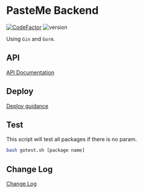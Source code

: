 # PasteMe Backend

[![CodeFactor](https://www.codefactor.io/repository/github/pasteus/pastemegobackend/badge)](https://www.codefactor.io/repository/github/pasteus/pastemegobackend) ![version](https://img.shields.io/badge/version-3.2.1-brightgreen.svg)

Using `Gin` and `Gorm`.

## API

[API Documentation](doc/API.md)

## Deploy

[Deploy guidance](doc/DEPLOY.md)

## Test

This script will test all packages if there is no param.

```bash
bash gotest.sh [package name]
```

## Change Log

[Change Log](doc/CHANGELOG.md)
